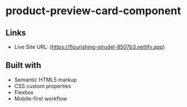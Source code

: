 # product-preview-card-component

## Links

- Live Site URL: (https://flourishing-strudel-8507b3.netlify.app)

## Built with

- Semantic HTML5 markup
- CSS custom properties
- Flexbox
- Mobile-first workflow
